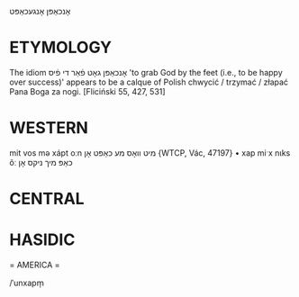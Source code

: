 אָנכאַפּן
אָנגעכאַפּט

ETYMOLOGY
===========
The idiom אָנכאַפּן גאָט פֿאַר די פֿיס 'to grab God by the feet (i.e., to be happy over success)' appears to be a calque of Polish  chwycić / trzymać / złapać Pana Boga za nogi.
[Fliciński 55, 427, 531] 

WESTERN
========

mit vos mə xápt oːn מיט וואָס מע כאַפּט אָן {WTCP, Vác, 47197}
	•	xap miˑx nɩks õː כאַפּ מיך ניקס אָן

CENTRAL
========

HASIDIC
=======
= AMERICA = 

/ˈunxapm̩
